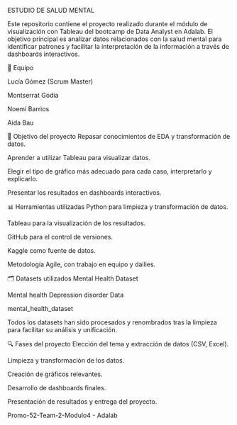 ESTUDIO DE SALUD MENTAL 

Este repositorio contiene el proyecto realizado durante el módulo de visualización con Tableau del bootcamp de Data Analyst en Adalab. El objetivo principal es analizar datos relacionados con la salud mental para identificar patrones y facilitar la interpretación de la información a través de dashboards interactivos.

👥 Equipo

Lucía Gómez (Scrum Master)

Montserrat Godia

Noemí Barrios

Aida Bau

🧠 Objetivo del proyecto
Repasar conocimientos de EDA y transformación de datos.

Aprender a utilizar Tableau para visualizar datos.

Elegir el tipo de gráfico más adecuado para cada caso, interpretarlo y explicarlo.

Presentar los resultados en dashboards interactivos.

📊 Herramientas utilizadas
Python para limpieza y transformación de datos.

Tableau para la visualización de los resultados.

GitHub para el control de versiones.

Kaggle como fuente de datos.

Metodología Agile, con trabajo en equipo y dailies.

🗂️ Datasets utilizados
Mental Health Dataset

Mental health Depression disorder Data

mental_health_dataset

Todos los datasets han sido procesados y renombrados tras la limpieza para facilitar su análisis y unificación.

🔍 Fases del proyecto
Elección del tema y extracción de datos (CSV, Excel).

Limpieza y transformación de los datos.

Creación de gráficos relevantes.

Desarrollo de dashboards finales.

Presentación de resultados y entrega del proyecto.

Promo-52-Team-2-Modulo4 - Adalab
